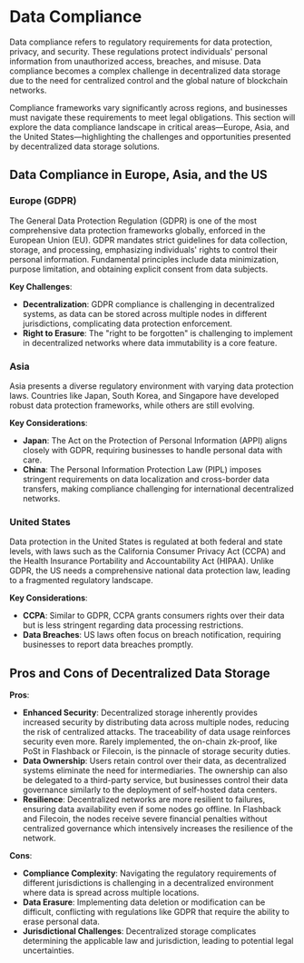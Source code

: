 # Data Compliance

Data compliance refers to regulatory requirements for data protection, privacy, and security. These regulations protect individuals' personal information from unauthorized access, breaches, and misuse. Data compliance becomes a complex challenge in decentralized data storage due to the need for centralized control and the global nature of blockchain networks.

Compliance frameworks vary significantly across regions, and businesses must navigate these requirements to meet legal obligations. This section will explore the data compliance landscape in critical areas—Europe, Asia, and the United States—highlighting the challenges and opportunities presented by decentralized data storage solutions.

## **Data Compliance in Europe, Asia, and the US**

### **Europe (GDPR)**

The General Data Protection Regulation (GDPR) is one of the most comprehensive data protection frameworks globally, enforced in the European Union (EU). GDPR mandates strict guidelines for data collection, storage, and processing, emphasizing individuals' rights to control their personal information. Fundamental principles include data minimization, purpose limitation, and obtaining explicit consent from data subjects.

**Key Challenges**:

* **Decentralization**: GDPR compliance is challenging in decentralized systems, as data can be stored across multiple nodes in different jurisdictions, complicating data protection enforcement.
* **Right to Erasure**: The "right to be forgotten" is challenging to implement in decentralized networks where data immutability is a core feature.

### **Asia**

Asia presents a diverse regulatory environment with varying data protection laws. Countries like Japan, South Korea, and Singapore have developed robust data protection frameworks, while others are still evolving.

**Key Considerations**:

* **Japan**: The Act on the Protection of Personal Information (APPI) aligns closely with GDPR, requiring businesses to handle personal data with care.
* **China**: The Personal Information Protection Law (PIPL) imposes stringent requirements on data localization and cross-border data transfers, making compliance challenging for international decentralized networks.

### United States

Data protection in the United States is regulated at both federal and state levels, with laws such as the California Consumer Privacy Act (CCPA) and the Health Insurance Portability and Accountability Act (HIPAA). Unlike GDPR, the US needs a comprehensive national data protection law, leading to a fragmented regulatory landscape.

**Key Considerations**:

* **CCPA**: Similar to GDPR, CCPA grants consumers rights over their data but is less stringent regarding data processing restrictions.
* **Data Breaches**: US laws often focus on breach notification, requiring businesses to report data breaches promptly.

## **Pros and Cons of Decentralized Data Storage**

**Pros**:

* **Enhanced Security**: Decentralized storage inherently provides increased security by distributing data across multiple nodes, reducing the risk of centralized attacks. The traceability of data usage reinforces security even more. Rarely implemented, the on-chain zk-proof, like PoSt in Flashback or Filecoin, is the pinnacle of storage security duties.
* **Data Ownership**: Users retain control over their data, as decentralized systems eliminate the need for intermediaries. The ownership can also be delegated to a third-party service, but businesses control their data governance similarly to the deployment of self-hosted data centers.
* **Resilience**: Decentralized networks are more resilient to failures, ensuring data availability even if some nodes go offline. In Flashback and Filecoin, the nodes receive severe financial penalties without centralized governance which intensively increases the resilience of the network.

**Cons**:

* **Compliance Complexity**: Navigating the regulatory requirements of different jurisdictions is challenging in a decentralized environment where data is spread across multiple locations.
* **Data Erasure**: Implementing data deletion or modification can be difficult, conflicting with regulations like GDPR that require the ability to erase personal data.
* **Jurisdictional Challenges**: Decentralized storage complicates determining the applicable law and jurisdiction, leading to potential legal uncertainties.


